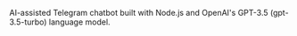 AI-assisted Telegram chatbot built with Node.js and OpenAI's GPT-3.5 (gpt-3.5-turbo) language model.
